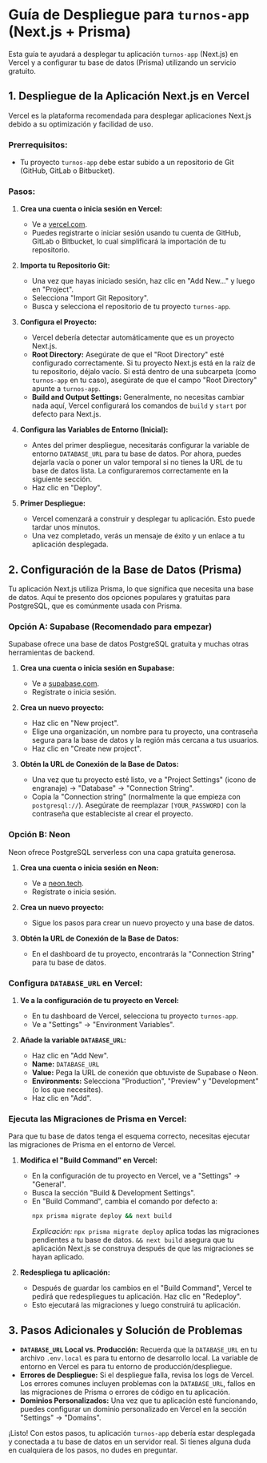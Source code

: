 # Guía de Despliegue para `turnos-app` (Next.js + Prisma)

Esta guía te ayudará a desplegar tu aplicación `turnos-app` (Next.js) en Vercel y a configurar tu base de datos (Prisma) utilizando un servicio gratuito.

## 1. Despliegue de la Aplicación Next.js en Vercel

Vercel es la plataforma recomendada para desplegar aplicaciones Next.js debido a su optimización y facilidad de uso.

### Prerrequisitos:

*   Tu proyecto `turnos-app` debe estar subido a un repositorio de Git (GitHub, GitLab o Bitbucket).

### Pasos:

1.  **Crea una cuenta o inicia sesión en Vercel:**
    *   Ve a [vercel.com](https://vercel.com/).
    *   Puedes registrarte o iniciar sesión usando tu cuenta de GitHub, GitLab o Bitbucket, lo cual simplificará la importación de tu repositorio.

2.  **Importa tu Repositorio Git:**
    *   Una vez que hayas iniciado sesión, haz clic en "Add New..." y luego en "Project".
    *   Selecciona "Import Git Repository".
    *   Busca y selecciona el repositorio de tu proyecto `turnos-app`.

3.  **Configura el Proyecto:**
    *   Vercel debería detectar automáticamente que es un proyecto Next.js.
    *   **Root Directory:** Asegúrate de que el "Root Directory" esté configurado correctamente. Si tu proyecto Next.js está en la raíz de tu repositorio, déjalo vacío. Si está dentro de una subcarpeta (como `turnos-app` en tu caso), asegúrate de que el campo "Root Directory" apunte a `turnos-app`.
    *   **Build and Output Settings:** Generalmente, no necesitas cambiar nada aquí, Vercel configurará los comandos de `build` y `start` por defecto para Next.js.

4.  **Configura las Variables de Entorno (Inicial):**
    *   Antes del primer despliegue, necesitarás configurar la variable de entorno `DATABASE_URL` para tu base de datos. Por ahora, puedes dejarla vacía o poner un valor temporal si no tienes la URL de tu base de datos lista. La configuraremos correctamente en la siguiente sección.
    *   Haz clic en "Deploy".

5.  **Primer Despliegue:**
    *   Vercel comenzará a construir y desplegar tu aplicación. Esto puede tardar unos minutos.
    *   Una vez completado, verás un mensaje de éxito y un enlace a tu aplicación desplegada.

## 2. Configuración de la Base de Datos (Prisma)

Tu aplicación Next.js utiliza Prisma, lo que significa que necesita una base de datos. Aquí te presento dos opciones populares y gratuitas para PostgreSQL, que es comúnmente usada con Prisma.

### Opción A: Supabase (Recomendado para empezar)

Supabase ofrece una base de datos PostgreSQL gratuita y muchas otras herramientas de backend.

1.  **Crea una cuenta o inicia sesión en Supabase:**
    *   Ve a [supabase.com](https://supabase.com/).
    *   Regístrate o inicia sesión.

2.  **Crea un nuevo proyecto:**
    *   Haz clic en "New project".
    *   Elige una organización, un nombre para tu proyecto, una contraseña segura para la base de datos y la región más cercana a tus usuarios.
    *   Haz clic en "Create new project".

3.  **Obtén la URL de Conexión de la Base de Datos:**
    *   Una vez que tu proyecto esté listo, ve a "Project Settings" (icono de engranaje) -> "Database" -> "Connection String".
    *   Copia la "Connection string" (normalmente la que empieza con `postgresql://`). Asegúrate de reemplazar `[YOUR_PASSWORD]` con la contraseña que estableciste al crear el proyecto.

### Opción B: Neon

Neon ofrece PostgreSQL serverless con una capa gratuita generosa.

1.  **Crea una cuenta o inicia sesión en Neon:**
    *   Ve a [neon.tech](https://neon.tech/).
    *   Regístrate o inicia sesión.

2.  **Crea un nuevo proyecto:**
    *   Sigue los pasos para crear un nuevo proyecto y una base de datos.

3.  **Obtén la URL de Conexión de la Base de Datos:**
    *   En el dashboard de tu proyecto, encontrarás la "Connection String" para tu base de datos.

### Configura `DATABASE_URL` en Vercel:

1.  **Ve a la configuración de tu proyecto en Vercel:**
    *   En tu dashboard de Vercel, selecciona tu proyecto `turnos-app`.
    *   Ve a "Settings" -> "Environment Variables".

2.  **Añade la variable `DATABASE_URL`:**
    *   Haz clic en "Add New".
    *   **Name:** `DATABASE_URL`
    *   **Value:** Pega la URL de conexión que obtuviste de Supabase o Neon.
    *   **Environments:** Selecciona "Production", "Preview" y "Development" (o los que necesites).
    *   Haz clic en "Add".

### Ejecuta las Migraciones de Prisma en Vercel:

Para que tu base de datos tenga el esquema correcto, necesitas ejecutar las migraciones de Prisma en el entorno de Vercel.

1.  **Modifica el "Build Command" en Vercel:**
    *   En la configuración de tu proyecto en Vercel, ve a "Settings" -> "General".
    *   Busca la sección "Build & Development Settings".
    *   En "Build Command", cambia el comando por defecto a:
        ```bash
        npx prisma migrate deploy && next build
        ```
        *Explicación:* `npx prisma migrate deploy` aplica todas las migraciones pendientes a tu base de datos. `&& next build` asegura que tu aplicación Next.js se construya después de que las migraciones se hayan aplicado.

2.  **Redespliega tu aplicación:**
    *   Después de guardar los cambios en el "Build Command", Vercel te pedirá que redespliegues tu aplicación. Haz clic en "Redeploy".
    *   Esto ejecutará las migraciones y luego construirá tu aplicación.

## 3. Pasos Adicionales y Solución de Problemas

*   **`DATABASE_URL` Local vs. Producción:** Recuerda que la `DATABASE_URL` en tu archivo `.env.local` es para tu entorno de desarrollo local. La variable de entorno en Vercel es para tu entorno de producción/despliegue.
*   **Errores de Despliegue:** Si el despliegue falla, revisa los logs de Vercel. Los errores comunes incluyen problemas con la `DATABASE_URL`, fallos en las migraciones de Prisma o errores de código en tu aplicación.
*   **Dominios Personalizados:** Una vez que tu aplicación esté funcionando, puedes configurar un dominio personalizado en Vercel en la sección "Settings" -> "Domains".

¡Listo! Con estos pasos, tu aplicación `turnos-app` debería estar desplegada y conectada a tu base de datos en un servidor real. Si tienes alguna duda en cualquiera de los pasos, no dudes en preguntar.